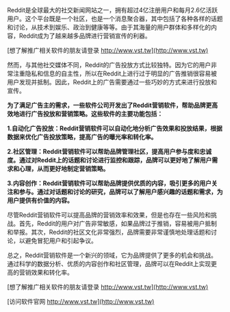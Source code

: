 Reddit是全球最大的社交新闻网站之一，拥有超过4亿注册用户和每月2.6亿活跃用户。这个平台既是一个社区，也是一个消息聚合器，其中包括了各种各样的话题和讨论，从技术到娱乐、政治到健康等等。由于其海量的用户群体和多样化的内容，Reddit成为了越来越多品牌进行营销宣传的利器。

[想了解推广相关软件的朋友请登录 http://www.vst.tw](http://www.vst.tw)

然而，与其他社交媒体不同，Reddit的广告投放方式比较独特。因为它的用户非常注重隐私和信息的自主性，所以在Reddit上进行过于明显的广告推销很容易被用户发现并抵制。因此，Reddit上的广告需要通过一些巧妙的方式来进行投放和宣传。

**为了满足广告主的需求，一些软件公司开发出了Reddit营销软件，帮助品牌更高效地进行广告投放和营销策略。这些软件的主要功能包括：**

**1.自动化广告投放：Reddit营销软件可以自动化地分析广告效果和投放结果，根据数据来优化广告投放策略，提高广告的曝光率和转化率。**

**2.社区管理：Reddit营销软件可以帮助品牌管理社区，提高用户参与度和忠诚度。通过对Reddit上的话题和讨论进行监控和跟踪，品牌可以更好地了解用户需求和心理，从而更好地制定营销策略。**

**3.内容创作：Reddit营销软件可以帮助品牌提供优质的内容，吸引更多的用户关注和参与。通过对话题和讨论的研究，品牌可以了解用户感兴趣的话题和需求，为用户提供有价值的内容。**

尽管Reddit营销软件可以提高品牌的营销效率和效果，但是也存在一些风险和挑战。首先，Reddit的用户对广告非常敏感，如果品牌过于推销，容易被用户抵制和举报。其次，Reddit的社区文化非常强烈，品牌需要非常谨慎地处理话题和讨论，以避免冒犯用户和引起争议。

总之，Reddit营销软件是一个新兴的领域，它为品牌提供了更多的机会和挑战。通过科学的数据分析、优质的内容创作和社区管理，品牌可以在Reddit上实现更高的营销效果和转化率。

[想了解推广相关软件的朋友请登录 http://www.vst.tw](http://www.vst.tw)


[访问软件官网 http://www.vst.tw](http://www.vst.tw)

